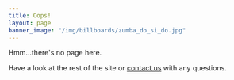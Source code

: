 ```yaml
---
title: Oops!
layout: page
banner_image: "/img/billboards/zumba_do_si_do.jpg"
---
```


Hmm...there's no page here.

Have a look at the rest of the site or [contact us](/contact/) with any questions.